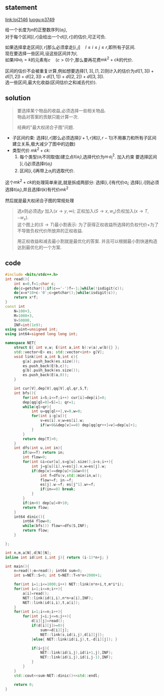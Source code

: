 ## statement

[link:loj2146](https://loj.ac/problem/2146) [luogu:p3749](https://www.luogu.com.cn/problem/P3749)

给一个长度为$n$的正整数序列$(a_i)$,  
对于每个区间$[l,r]$会给出一个$d([l,r])$的估价,可正可负.  

如果选择拿走区间$[l,r]$那么必须拿走$[i,j]\quad l\leq i\leq j\leq r$,即所有子区间.  
现在要选择一些区间,设这些区间并为$I$,  
如果$I$中$a_i=k$的元素有$c\quad(c>0)$个,那么要再花费$m k^2+c k$的代价.  

区间的估价不会被重复计算,例如想要选择$[1,3],[1,2]$则计入的估价为$d([1,3])+d([1,2])+d([2,3])+d([1,1])+d([2,2])+d([3,3])$.  
选一些区间,最大化收益(区间估价之和减去代价).    


## solution


> 要选择某个物品的收益,必须选择一些相关物品.  
> 物品对答案的贡献只能计算一次.  
> 
> 经典的"最大权闭合子图"问题.  

- 子区间约束: 选择$[l,r]$那么必须选择$[l+1,r]$和$[l,r-1]$(不用暴力和所有子区间建立关系,极大减少了图中的边数)  
- 类型代价 $m k^2+c k$:
  1. 每个类型($a_i$不同取值)建立点$t(a_i)$,选择代价为$m\, {a_i}^2$. 加入约束 要选择区间$[i,i]$必须选择$t(a_i)$  
	2. 区间$[i,i]$再带上$a_i$的选取代价.  

这个$m k^2+c k$的处理简单来说,就是拆成两部分: 选择$[i,i]$有代价$a_i$; 选择$[i,i]$则必须选择$t(a_i)$,并且选择$t(k)$有代价$m k^2$

然后就是最大权闭合子图的常规处理 

> 选$x$则必须选$y$ 加入$(x\to y,\infty)$; 正权加入$(S\to x,w_x)$负权加入$(x\to T,-w_x)$.   
> 这个图上的$(S\to T)$最小割表示: 为了获得正权收益所选择的负权代价+为了不导致负权代价所放弃的正权收益.  
> 
> 用正权收益和减去最小割就是最优化的答案. 并且可以根据最小割快速构造达到最优化的一个方案.  



## code

```cpp
#include <bits/stdc++.h>
int read(){
	int x=0,f=1;char c;
	do{c=getchar();if(c=='-')f=-1;}while(!isdigit(c));
	do{x=x*10+c-'0';c=getchar();}while(isdigit(c));
	return x*f;
}
const int 
	N=100+3,
	M=1000+3,
	V=50000,
	INF=int(1e9);
using uint=unsigned int;
using int64=signed long long int;

namespace NET{
	struct E{ int v,w; E(int a,int b):v(a),w(b){} };
	std::vector<E> es; std::vector<int> g[V];
	void link(int a,int b,int c){
		g[a].push_back(es.size());
		es.push_back(E(b,c));
		g[b].push_back(es.size());
		es.push_back(E(a,0));
	}

	int cur[V],dep[V],qq[V],ql,qr,S,T;
	int bfs(){
		for(int i=S;i<=T;i++) cur[i]=dep[i]=0;
		dep[qq[ql=0]=S]=1; qr=1;
		while(ql<qr){
			int u=qq[ql++],v=0,w=0;
			for(int i:g[u]){
				v=es[i].v;w=es[i].w;
				if(w>0&&dep[v]==0) dep[qq[qr++]=v]=dep[u]+1;
			}
		}
		return dep[T]>0;
	}
	int dfs(int u,int in){
		if(u==T) return in;
		int flow=0;
		for(int &i=cur[u],s=g[u].size();i<s;i++){
			int j=g[u][i],v=es[j].v,w=es[j].w;
			if(dep[v]==dep[u]+1&&w>0){
				int f=dfs(v,std::min(in,w));
				flow+=f; in-=f;
				es[j].w-=f; es[j^1].w+=f;
				if(in==0) break;
			}
		}
		if(in>0) dep[u]=V+10;
		return flow;
	}
	int64 dinic(){
		int64 flow=0;
		while(bfs()) flow+=dfs(S,INF);
		return flow;
	}

};

int n,m,a[N],d[N][N];
inline int id(int i,int j){ return (i-1)*n+j; }

int main(){
	n=read();m=read(); int64 sum=0;
	int s=NET::S=0; int t=NET::T=n*n+2000+1;

	for(int i=1;i<=1000;i++) NET::link(n*n+i,t,m*i*i);
	for(int i=1;i<=n;i++){
		a[i]=read();
		NET::link(id(i,i),n*n+a[i],INF);
		NET::link(id(i,i),t,a[i]);
	}
	for(int i=1;i<=n;i++){
		for(int j=i;j<=n;j++){
			d[i][j]=read();
			if(d[i][j]>=0){
				sum+=d[i][j];
				NET::link(s,id(i,j),d[i][j]);
			}else{ NET::link(id(i,j),t,-d[i][j]); }

			if(i<j){
				NET::link(id(i,j),id(i+1,j),INF);
				NET::link(id(i,j),id(i,j-1),INF);
			}
		}
	}
	std::cout<<sum-NET::dinic()<<std::endl;

	return 0;
}
```
